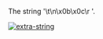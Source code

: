 The string '\t\n\x0b\x0c\r '.


[![extra-string](https://i.imgur.com/y4YVIau.jpg)](https://www.npmjs.com/package/extra-string)
